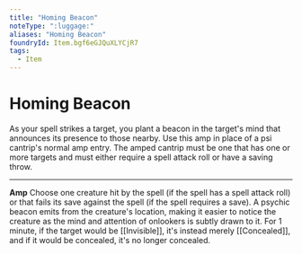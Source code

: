 ```yaml
---
title: "Homing Beacon"
noteType: ":luggage:"
aliases: "Homing Beacon"
foundryId: Item.bgf6eGJQuXLYCjR7
tags:
  - Item
---
```


# Homing Beacon

As your spell strikes a target, you plant a beacon in the target's mind that announces its presence to those nearby. Use this amp in place of a psi cantrip's normal amp entry. The amped cantrip must be one that has one or more targets and must either require a spell attack roll or have a saving throw.

* * *

**Amp** Choose one creature hit by the spell (if the spell has a spell attack roll) or that fails its save against the spell (if the spell requires a save). A psychic beacon emits from the creature's location, making it easier to notice the creature as the mind and attention of onlookers is subtly drawn to it. For 1 minute, if the target would be [[Invisible]], it's instead merely [[Concealed]], and if it would be concealed, it's no longer concealed.
